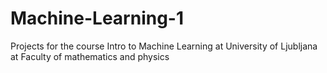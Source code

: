 # Machine-Learning-1
Projects for the course Intro to Machine Learning at University of Ljubljana at Faculty of mathematics and physics
